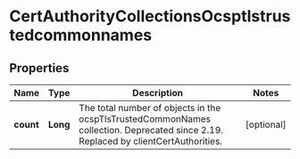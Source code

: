 
# CertAuthorityCollectionsOcsptlstrustedcommonnames

## Properties
Name | Type | Description | Notes
------------ | ------------- | ------------- | -------------
**count** | **Long** | The total number of objects in the ocspTlsTrustedCommonNames collection. Deprecated since 2.19. Replaced by clientCertAuthorities. |  [optional]



